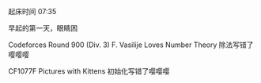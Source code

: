 起床时间 07:35

早起的第一天，眼睛困

Codeforces Round 900 (Div. 3) F. Vasilije Loves Number Theory 除法写错了嘤嘤嘤

CF1077F Pictures with Kittens  初始化写错了嘤嘤嘤
